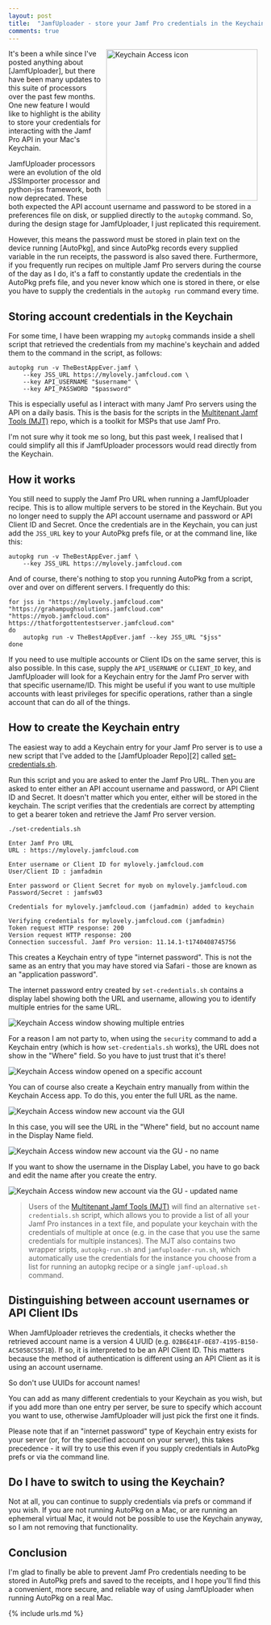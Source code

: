 ```yaml
---
layout: post
title:  "JamfUploader - store your Jamf Pro credentials in the Keychain"
comments: true
---
```



<img src="/assets/images/Keychain%20Access.png" alt="Keychain Access icon" width="300" align="right" hspace="10" />It's been a while since I've posted anything about [JamfUploader], but there have been many updates to this suite of processors over the past few months. One new feature I would like to highlight is the ability to store your credentials for interacting with the Jamf Pro API in your Mac's Keychain.

JamfUploader processors were an evolution of the old JSSImporter processor and python-jss framework, both now deprecated. These both expected the API account username and password to be stored in a preferences file on disk, or supplied directly to the `autopkg` command. So, during the design stage for JamfUploader, I just replicated this requirement.

However, this means the password must be stored in plain text on the device running [AutoPkg], and since AutoPkg records every supplied variable in the run receipts, the password is also saved there. Furthermore, if you frequently run recipes on multiple Jamf Pro servers during the course of the day as I do, it's a faff to constantly update the credentials in the AutoPkg prefs file, and you never know which one is stored in there, or else you have to supply the credentials in the `autopkg run` command every time.

## Storing account credentials in the Keychain

For some time, I have been wrapping my `autopkg` commands inside a shell script that retrieved the credentials from my machine's keychain and added them to the command in the script, as follows:

    autopkg run -v TheBestAppEver.jamf \
        --key JSS_URL https://mylovely.jamfcloud.com \
        --key API_USERNAME "$username" \
        --key API_PASSWORD "$password"

This is especially useful as I interact with many Jamf Pro servers using the API on a daily basis. This is the basis for the scripts in the [Multitenant Jamf Tools (MJT)][4] repo, which is a toolkit for MSPs that use Jamf Pro.

I'm not sure why it took me so long, but this past week, I realised that I could simplify all this if JamfUploader processors would read directly from the Keychain.

## How it works

You still need to supply the Jamf Pro URL when running a JamfUploader recipe. This is to allow multiple servers to be stored in the Keychain. But you no longer need to supply the API account username and password or API Client ID and Secret. Once the credentials are in the Keychain, you can just add the `JSS_URL` key to your AutoPkg prefs file, or at the command line, like this:

    autopkg run -v TheBestAppEver.jamf \
        --key JSS_URL https://mylovely.jamfcloud.com

And of course, there's nothing to stop you running AutoPkg from a script, over and over on different servers. I frequently do this:

    for jss in "https://mylovely.jamfcloud.com" "https://grahampughsolutions.jamfcloud.com" "https://myob.jamfcloud.com" https://thatforgottentestserver.jamfcloud.com"
    do
        autopkg run -v TheBestAppEver.jamf --key JSS_URL "$jss"
    done

If you need to use multiple accounts or Client IDs on the same server, this is also possible. In this case, supply the `API_USERNAME` or `CLIENT_ID` key, and JamfUploader will look for a Keychain entry for the Jamf Pro server with that specific username/ID. This might be useful if you want to use multiple accounts with least privileges for specific operations, rather than a single account that can do all of the things.

## How to create the Keychain entry

The easiest way to add a Keychain entry for your Jamf Pro server is to use a new script that I've added to the [JamfUploader Repo][2] called [set-credentials.sh][3].

Run this script and you are asked to enter the Jamf Pro URL. Then you are asked to enter either an API account username and password, or API Client ID and Secret. It doesn't matter which you enter, either will be stored in the keychain. The script verifies that the credentials are correct by attempting to get a bearer token and retrieve the Jamf Pro server version.

    ./set-credentials.sh

    Enter Jamf Pro URL
    URL : https://mylovely.jamfcloud.com

    Enter username or Client ID for mylovely.jamfcloud.com
    User/Client ID : jamfadmin

    Enter password or Client Secret for myob on mylovely.jamfcloud.com
    Password/Secret : jamfsw03

    Credentials for mylovely.jamfcloud.com (jamfadmin) added to keychain

    Verifying credentials for mylovely.jamfcloud.com (jamfadmin)
    Token request HTTP response: 200
    Version request HTTP response: 200
    Connection successful. Jamf Pro version: 11.14.1-t1740408745756   

This creates a Keychain entry of type "internet password". This is not the same as an entry that you may have stored via Safari - those are known as an "application password".

The internet password entry created by `set-credentials.sh` contains a display label showing both the URL and username, allowing you to identify multiple entries for the same URL.

![Keychain Access window showing multiple entries](/assets/images/keychain-mylovely.png)

For a reason I am not party to, when using the `security` command to add a Keychain entry (which is how `set-credentials.sh` works), the URL does not show in the "Where" field. So you have to just trust that it's there!

![Keychain Access window opened on a specific account](/assets/images/keychain-jamfadmin.png)

You can of course also create a Keychain entry manually from within the Keychain Access app. To do this, you enter the full URL as the name.

![Keychain Access window new account via the GUI](/assets/images/keychain-gui-new.png)

In this case, you will see the URL in the "Where" field, but no account name in the Display Name field.

![Keychain Access window new account via the GU - no name](/assets/images/keychain-gui-no-user.png)

If you want to show the username in the Display Label, you have to go back and edit the name after you create the entry.

![Keychain Access window new account via the GU - updated name](/assets/images/keychain-gui-edit-user.png)

> Users of the [Multitenant Jamf Tools (MJT)][4] will find an alternative `set-credentials.sh` script, which allows you to provide a list of all your Jamf Pro instances in a text file, and populate your keychain with the credentials of multiple at once (e.g. in the case that you use the same credentials for multiple instances). The MJT also contains two wrapper sripts, `autopkg-run.sh` and `jamfuploader-run.sh`, which automatically use the credentials for the instance you choose from a list for running an autopkg recipe or a single `jamf-upload.sh` command.

## Distinguishing between account usernames or API Client IDs

When JamfUploader retrieves the credentials, it checks whether the retrieved account name is a version 4 UUID (e.g. `02B6E41F-0E87-4195-B150-AC5058C55F1B`). If so, it is interpreted to be an API Client ID. This matters because the method of authentication is different using an API Client as it is using an account username.

So don't use UUIDs for account names!

You can add as many different credentials to your Keychain as you wish, but if you add more than one entry per server, be sure to specify which account you want to use, otherwise JamfUploader will just pick the first one it finds.

Please note that if an "internet password" type of Keychain entry exists for your server (or, for the specified account on your server), this takes precedence - it will try to use this even if you supply credentials in AutoPkg prefs or via the command line.

## Do I have to switch to using the Keychain?

Not at all, you can continue to supply credentials via prefs or command if you wish. If you are not running AutoPkg on a Mac, or are running an ephemeral virtual Mac, it would not be possible to use the Keychain anyway, so I am not removing that functionality.

## Conclusion

I'm glad to finally be able to prevent Jamf Pro credentials needing to be stored in AutoPkg prefs and saved to the receipts, and I hope you'll find this a convenient, more secure, and reliable way of using JamfUploader when running AutoPkg on a real Mac.

[3]: https://github.com/grahampugh/jamf-upload/blob/main/set-credentials.sh
[4]: https://github.com/grahampugh/multitenant-jamf-tools

{% include urls.md %}
